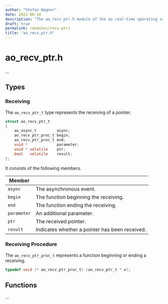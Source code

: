 ```yaml
---
author: "Stefan Wagner"
date: 2022-08-16
description: "The ao_recv_ptr.h module of the ao real-time operating system."
draft: true
permalink: /modules/recv-ptr/
title: "ao_recv_ptr.h"
---
```


# ao_recv_ptr.h

...

## Types

### Receiving

The `ao_recv_ptr_t` type represents the receiving of a pointer.

```c
struct ao_recv_ptr_t
{
    ao_async_t         async;
    ao_recv_ptr_proc_t begin;
    ao_recv_ptr_proc_t end;
    void *             parameter;
    void * volatile    ptr;
    bool   volatile    result;
};
```

It consists of the following members.

| Member | |
|--------|-|
| `async` | The asynchronous event. |
| `begin` | The function beginning the receiving. |
| `end` | The function ending the receiving. |
| `parameter` | An additional parameter. |
| `ptr` | The received pointer. |
| `result` | Indicates whether a pointer has been received. |

### Receiving Procedure

The `ao_recv_ptr_proc_t` represents a function beginning or ending a receiving.

```c
typedef void (* ao_recv_ptr_proc_t) (ao_recv_ptr_t * x);
```

## Functions

...
